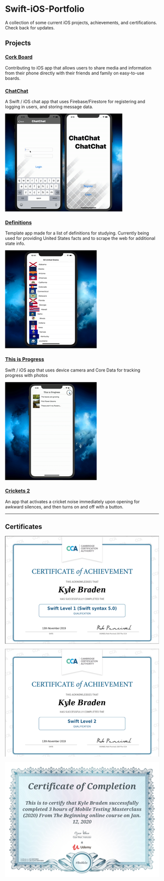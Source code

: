 # Swift-iOS-Portfolio
A collection of some current iOS projects, achievements, and certifications. 
Check back for updates.



## Projects

### [Cork Board](https://github.com/brickatyourfeet/swift-corkboard)
Contributing to iOS app that allows users to share media and information from their phone directly with their friends and family on easy-to-use boards.

### [ChatChat](https://github.com/brickatyourfeet/ChatChat)
A Swift / iOS chat app that uses Firebase/Firestore for registering and logging in users, and storing message data.

![ChatChat demo gif](https://github.com/brickatyourfeet/Swift-iOS-Portfolio/blob/master/chatchat-demo-small-low-quality.gif)


### [Definitions](https://github.com/brickatyourfeet/definitions)
Template app made for a list of definitions for studying.
Currently being used for providing United States facts and to scrape the web for additional state info.

![states list](https://github.com/brickatyourfeet/Swift-iOS-Portfolio/blob/master/low-quality-states.png)

### [This is Progress](https://github.com/brickatyourfeet/this-is-progress)
Swift / iOS app that uses device camera and Core Data for tracking progress with photos

![Progress demo gif](https://github.com/brickatyourfeet/Swift-iOS-Portfolio/blob/master/progress-quick-demo-small.gif)


### [Crickets 2](https://github.com/brickatyourfeet/crickets-2)
An app that activates a cricket noise immediately upon opening for awkward silences, and then turns on and off with a button.


---------------

## Certificates

![Swift Level 1 Certification](https://github.com/brickatyourfeet/Swift-iOS-Portfolio/blob/master/KBraden-Swift5-lvl1-cert.png)

![Swift Level 2 Certification](https://github.com/brickatyourfeet/Swift-iOS-Portfolio/blob/master/KBraden-Swift5-lvl2-cert.png)

![Mobile Testing Masterclass Certificate](https://github.com/brickatyourfeet/Swift-iOS-Portfolio/blob/master/mobile-testing-masterclass-cert.jpg)

